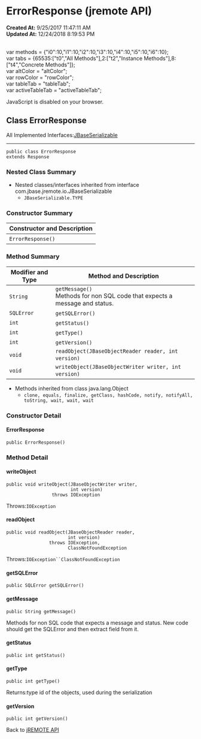 # ErrorResponse (jremote API)

**Created At:** 9/25/2017 11:47:11 AM  
**Updated At:** 12/24/2018 8:19:53 PM  

<!--<br>    try {<br>        if (location.href.indexOf('is-external=true') == -1) {<br>            parent.document.title="ErrorResponse (jremote   API)";<br>        }<br>    }<br>    catch(err) {<br>    }<br>//--><br>var methods = {"i0":10,"i1":10,"i2":10,"i3":10,"i4":10,"i5":10,"i6":10};<br>var tabs = {65535:["t0","All Methods"],2:["t2","Instance Methods"],8:["t4","Concrete Methods"]};<br>var altColor = "altColor";<br>var rowColor = "rowColor";<br>var tableTab = "tableTab";<br>var activeTableTab = "activeTableTab";
JavaScript is disabled on your browser.



## Class ErrorResponse

All Implemented Interfaces:[JBaseSerializable](/39250-io/com_jbase_jremote_io_jbaseserializable "interface in com.jbase.jremote.io")
* * *


```
public class ErrorResponse
extends Response
```

### Nested Class Summary

- Nested classes/interfaces inherited from interface com.jbase.jremote.io.JBaseSerializable
    - `JBaseSerializable.TYPE`






### Constructor Summary


| Constructor and Description<br> |
| --- |
| `ErrorResponse()` <br> |






### Method Summary


| Modifier and Type<br> | Method and Description<br> |
| --- | --- |
| `String`<br> | `getMessage()`<br>Methods for non SQL code that expects a message and status.<br> |
| `SQLError`<br> | `getSQLError()` <br> |
| `int`<br> | `getStatus()` <br> |
| `int`<br> | `getType()` <br> |
| `int`<br> | `getVersion()` <br> |
| `void`<br> | `readObject(JBaseObjectReader reader, int version)` <br> |
| `void`<br> | `writeObject(JBaseObjectWriter writer, int version)` <br> |


- Methods inherited from class java.lang.Object
    - `clone, equals, finalize, getClass, hashCode, notify, notifyAll, toString, wait, wait, wait`

### Constructor Detail

#### ErrorResponse

```
public ErrorResponse()
```







### 


### Method Detail

#### writeObject

```
public void writeObject(JBaseObjectWriter writer,
                        int version)
                 throws IOException
```
Throws:`IOException`
#### readObject

```
public void readObject(JBaseObjectReader reader,
                       int version)
                throws IOException,
                       ClassNotFoundException
```
Throws:`IOException``ClassNotFoundException`
#### getSQLError

```
public SQLError getSQLError()
```

#### getMessage

```
public String getMessage()
```

Methods for non SQL code that expects a message and status. New code should get the SQLError and then extract field from it.

#### getStatus

```
public int getStatus()
```

#### getType

```
public int getType()
```
Returns:type id of the objects, used during the serialization
#### getVersion

```
public int getVersion()
```





Back to [jREMOTE API](com_jbase_jremote_package-summary)
